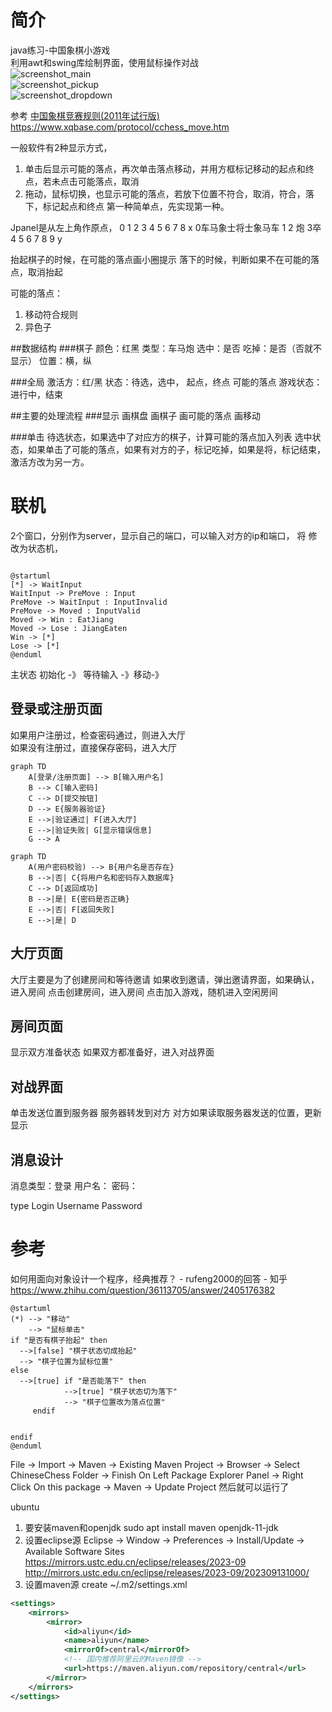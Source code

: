 # 简介
java练习-中国象棋小游戏  
利用awt和swing库绘制界面，使用鼠标操作对战   
![screenshot_main](img/screenshot_main.png)  
![screenshot_pickup](img/screenshot_pickup.png)  
![screenshot_dropdown](img/screenshot_dropdown.png)  

参考
[中国象棋竞赛规则(2011年试行版)](https://www.xqbase.com/protocol/rule2011.pdf)
https://www.xqbase.com/protocol/cchess_move.htm

一般软件有2种显示方式，
1. 单击后显示可能的落点，再次单击落点移动，并用方框标记移动的起点和终点，若未点击可能落点，取消
2. 拖动，鼠标切换，也显示可能的落点，若放下位置不符合，取消，符合，落下，标记起点和终点
第一种简单点，先实现第一种。

Jpanel是从左上角作原点，
 0 1 2 3 4 5 6 7 8 x
0车马象士将士象马车 
1
2 炮
3卒
4
5
6
7
8
9
y

抬起棋子的时候，在可能的落点画小圈提示
落下的时候，判断如果不在可能的落点，取消抬起

可能的落点：
1. 移动符合规则
2. 异色子

##数据结构
###棋子
颜色：红黑
类型：车马炮
选中：是否
吃掉：是否（否就不显示）
位置：横，纵

###全局
激活方：红/黑
状态：待选，选中，
起点，终点
可能的落点
游戏状态：进行中，结束

##主要的处理流程
###显示
画棋盘
画棋子
画可能的落点
画移动

###单击
待选状态，如果选中了对应方的棋子，计算可能的落点加入列表
选中状态，如果单击了可能的落点，如果有对方的子，标记吃掉，如果是将，标记结束，激活方改为另一方。


# 联机
2个窗口，分别作为server，显示自己的端口，可以输入对方的ip和端口，
将
修改为状态机，

```uml

@startuml
[*] -> WaitInput
WaitInput -> PreMove : Input
PreMove -> WaitInput : InputInvalid
PreMove -> Moved : InputValid
Moved -> Win : EatJiang
Moved -> Lose : JiangEaten
Win -> [*]
Lose -> [*]
@enduml
````


主状态    初始化 -》 等待输入 -》移动-》

## 登录或注册页面
如果用户注册过，检查密码通过，则进入大厅   
如果没有注册过，直接保存密码，进入大厅
```mermaid
graph TD
    A[登录/注册页面] --> B[输入用户名]
    B --> C[输入密码]
    C --> D[提交按钮]
    D --> E{服务器验证}
    E -->|验证通过| F[进入大厅]
    E -->|验证失败| G[显示错误信息]
    G --> A 

```

```mermaid
graph TD
    A(用户密码校验) --> B{用户名是否存在}
    B -->|否| C{将用户名和密码存入数据库}
    C --> D[返回成功]
    B -->|是| E{密码是否正确}
    E -->|否| F[返回失败]
    E -->|是| D

```

## 大厅页面
大厅主要是为了创建房间和等待邀请
如果收到邀请，弹出邀请界面，如果确认，进入房间
点击创建房间，进入房间
点击加入游戏，随机进入空闲房间

## 房间页面
显示双方准备状态
如果双方都准备好，进入对战界面

## 对战界面
单击发送位置到服务器
服务器转发到对方
对方如果读取服务器发送的位置，更新显示

## 消息设计
消息类型：登录
用户名：
密码：

type
Login Username Password



# 参考
如何用面向对象设计一个程序，经典推荐？ - rufeng2000的回答 - 知乎
https://www.zhihu.com/question/36113705/answer/2405176382



```uml
@startuml
(*) --> "移动"
    --> "鼠标单击"
if "是否有棋子抬起" then
  -->[false] "棋子状态切成抬起"
  --> "棋子位置为鼠标位置"
else
  -->[true] if "是否能落下" then
            -->[true] "棋子状态切为落下"
            --> "棋子位置改为落点位置"
     endif


endif
@enduml

```
File -> Import -> Maven -> Existing Maven Project -> Browser -> Select ChineseChess Folder -> Finish
On Left Package Explorer Panel -> Right Click On this package -> Maven -> Update Project
然后就可以运行了

ubuntu 
1. 要安装maven和openjdk
sudo apt install maven openjdk-11-jdk
2. 设置eclipse源
Eclipse -> Window -> Preferences -> Install/Update -> Available Software Sites
https://mirrors.ustc.edu.cn/eclipse/releases/2023-09
http://mirrors.ustc.edu.cn/eclipse/releases/2023-09/202309131000/
3. 设置maven源
create ~/.m2/settings.xml
```xml
<settings>
    <mirrors>
        <mirror>
            <id>aliyun</id>
            <name>aliyun</name>
            <mirrorOf>central</mirrorOf>
            <!-- 国内推荐阿里云的Maven镜像 -->
            <url>https://maven.aliyun.com/repository/central</url>
        </mirror>
    </mirrors>
</settings>
```

